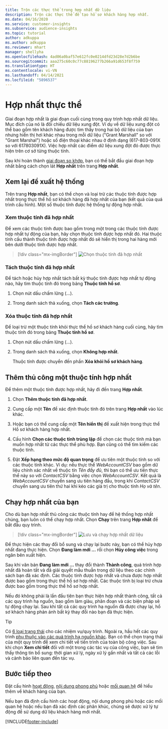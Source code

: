 ```yaml
---
title: Trộn các thực thể trong hợp nhất dữ liệu
description: Trộn các thực thể để tạo hồ sơ khách hàng hợp nhất.
ms.date: 04/16/2020
ms.service: customer-insights
ms.subservice: audience-insights
ms.topic: tutorial
author: adkuppa
ms.author: adkuppa
ms.reviewer: mhart
manager: shellyha
ms.openlocfilehash: 4ad06a0baf57e612fc0e0214dfd23d28e7d2b6be
ms.sourcegitcommit: aaa275c60c0c77c88196277b266a91d653f8f759
ms.translationtype: HT
ms.contentlocale: vi-VN
ms.lasthandoff: 04/14/2021
ms.locfileid: "5896537"
---
```

# <a name="merge-entities"></a>Hợp nhất thực thể

Giai đoạn hợp nhất là giai đoạn cuối cùng trong quy trình hợp nhất dữ liệu. Mục đích của nó là đối chiếu dữ liệu xung đột. Ví dụ về dữ liệu xung đột có thể bao gồm tên khách hàng được tìm thấy trong hai bộ dữ liệu của bạn nhưng hiển thị hơi khác nhau trong mỗi dữ liệu ("Grant Marshall" so với "Grant Marshal") hoặc số điện thoại khác nhau ở định dạng (617-803-091X so với 617803091X). Việc hợp nhất các điểm dữ liệu xung đột đó được thực hiện trên cơ sở từng thuộc tính.

Sau khi hoàn thành [giai đoạn so khớp](match-entities.md), bạn có thể bắt đầu giai đoạn hợp nhất bằng cách chọn lát **Hợp nhất** trên trang **Hợp nhất**.

## <a name="review-system-recommendations"></a>Xem lại đề xuất hệ thống

Trên trang **Hợp nhất**, bạn có thể chọn và loại trừ các thuộc tính được hợp nhất trong thực thể hồ sơ khách hàng đã hợp nhất của bạn (kết quả của quá trình cấu hình). Một số thuộc tính được hệ thống tự động hợp nhất.

### <a name="view-merged-attributes"></a>Xem thuộc tính đã hợp nhất

Để xem các thuộc tính được bao gồm trong một trong các thuộc tính được hợp nhất tự động của bạn, hãy chọn thuộc tính được hợp nhất đó. Hai thuộc tính cấu thành thuộc tính được hợp nhất đó sẽ hiển thị trong hai hàng mới bên dưới thuộc tính được hợp nhất.

> [!div class="mx-imgBorder"]
> ![Chọn thuộc tính đã hợp nhất](media/configure-data-merge-profile-attributes.png "Chọn thuộc tính đã hợp nhất")

### <a name="separate-merged-attributes"></a>Tách thuộc tính đã hợp nhất

Để tách hoặc hủy hợp nhất tách bất kỳ thuộc tính được hợp nhất tự động nào, hãy tìm thuộc tính đó trong bảng **Thuộc tính hồ sơ**.

1. Chọn nút dấu chấm lửng (...).
  
2. Trong danh sách thả xuống, chọn **Tách các trường**.

### <a name="remove-merged-attributes"></a>Xóa thuộc tính đã hợp nhất

Để loại trừ một thuộc tính khỏi thực thể hồ sơ khách hàng cuối cùng, hãy tìm thuộc tính đó trong bảng **Thuộc tính hồ sơ**.

1. Chọn nút dấu chấm lửng (...).
  
2. Trong danh sách thả xuống, chọn **Không hợp nhất**.

   Thuộc tính được chuyển đến phần **Xóa khỏi hồ sơ khách hàng**.

## <a name="manually-add-a-merged-attribute"></a>Thêm thủ công một thuộc tính hợp nhất

Để thêm một thuộc tính được hợp nhất, hãy đi đến trang **Hợp nhất**.

1. Chọn **Thêm thuộc tính đã hợp nhất**.

2. Cung cấp một **Tên** để xác định thuộc tính đó trên trang **Hợp nhất** vào lúc khác.

3. Hoặc bạn có thể cung cấp một **Tên hiển thị** để xuất hiện trong thực thể Hồ sơ khách hàng hợp nhất.

4. Cấu hình **Chọn các thuộc tính trùng lặp** để chọn các thuộc tính mà bạn muốn hợp nhất từ các thực thể phù hợp. Bạn cũng có thể tìm kiếm các thuộc tính.

5. Đặt **Xếp hạng theo mức độ quan trọng** để ưu tiên một thuộc tính so với các thuộc tính khác. Ví dụ: nếu thực thể *WebAccountCSV* bao gồm dữ liệu chính xác nhất về thuộc tín *Tên đầy đủ*, thì bạn có thể ưu tiên thực thể này so với *ContactCSV* bằng việc chọn *WebAccountCSV*. Kết quả là *WebAccountCSV* chuyển sang ưu tiên hàng đầu, trong khi *ContactCSV* chuyển sang ưu tiên thứ hai khi kéo các giá trị cho thuộc tính *Họ và tên*.

## <a name="run-your-merge"></a>Chạy hợp nhất của bạn

Cho dù bạn hợp nhất thủ công các thuộc tính hay để hệ thống hợp nhất chúng, bạn luôn có thể chạy hợp nhất. Chọn **Chạy** trên trang **Hợp nhất** để bắt đầu quy trình.

> [!div class="mx-imgBorder"]
> ![Lưu và chạy hợp nhất dữ liệu](media/configure-data-merge-save-run.png "Lưu và chạy hợp nhất dữ liệu")

Để thực hiện các thay đổi bổ sung và chạy lại bước này, bạn có thể hủy hợp nhất đang thực hiện. Chọn **Đang làm mới ...** rồi chọn **Hủy công việc**  trong ngăn bên xuất hiện.

Sau khi văn bản **Đang làm mới ...** thay đổi thành **Thành công**, quá trình hợp nhất đã hoàn tất và đã giải quyết mẫu thuẫn trong dữ liệu theo các chính sách bạn đã xác định. Các thuộc tính được hợp nhất và chưa được hợp nhất được bao gồm trong thực thể hồ sơ hợp nhất. Các thuộc tính bị loại trừ chưa được bao gồm trong thực thể hồ sơ hợp nhất.

Nếu đó không phải là lần đầu tiên bạn thực hiện hợp nhất thành công, tất cả các quy trình hạ nguồn, bao gồm làm giàu, phân đoạn và các biện pháp sẽ tự động chạy lại. Sau khi tất cả các quy trình hạ nguồn đã được chạy lại, hồ sơ khách hàng phản ánh bất kỳ thay đổi nào bạn đã thực hiện.

> [!TIP]
> Có [6 loại trạng thái](system.md#status-types) cho các nhiệm vụ/quy trình. Ngoài ra, hầu hết các quy trình [phụ thuộc vào các quá trình hạ nguồn khác](system.md#refresh-policies). Bạn có thể chọn trạng thái của một quy trình để xem chi tiết về tiến trình của toàn bộ công việc. Sau khi chọn **Xem chi tiết** đối với một trong các tác vụ của công việc, bạn sẽ tìm thấy thông tin bổ sung: thời gian xử lý, ngày xử lý gần nhất và tất cả các lỗi và cảnh báo liên quan đến tác vụ.

## <a name="next-step"></a>Bước tiếp theo

Đặt cấu hình [hoạt động](activities.md), [nội dung phong phú](enrichment-hub.md) hoặc [mối quan hệ](relationships.md) để hiểu thêm về khách hàng của bạn.

Nếu bạn đã định cấu hình các hoạt động, nội dung phong phú hoặc các mối quan hệ hoặc nếu bạn đã xác định các phân khúc, chúng sẽ được xử lý tự động để sử dụng dữ liệu khách hàng mới nhất.




[!INCLUDE[footer-include](../includes/footer-banner.md)]